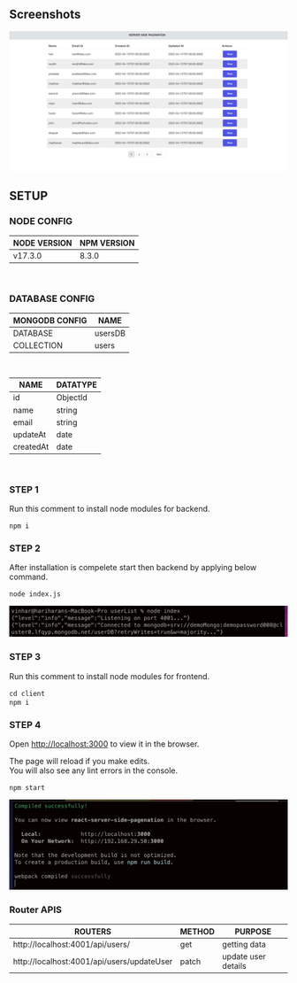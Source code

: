 ## Screenshots

![screenShots](/screenshots/home.png)

## SETUP

### NODE CONFIG

| NODE VERSION | NPM VERSION|
| ------------ | ---------- |
| v17.3.0      | 8.3.0      |

<br />

### DATABASE CONFIG

| MONGODB CONFIG | NAME     |
| ------------ | ---------- |
| DATABASE     | usersDB    |
| COLLECTION   | users      |

<br />

| NAME     | DATATYPE     |
| -------- | ------------ |
| id       | ObjectId     |
| name     | string       |
| email    | string       |
| updateAt | date         |
| createdAt| date         |

 <br />

### STEP 1

Run this comment to install node modules for backend.

```
npm i
```

### STEP 2

After installation is compelete start then backend by applying below command.

```
node index.js
```
![screenShots](/screenshots/backend.png)

### STEP 3

Run this comment to install node modules for frontend.

```
cd client
npm i
```

### STEP 4

Open [http://localhost:3000](http://localhost:3000) to view it in the browser.<br />

The page will reload if you make edits.<br />
You will also see any lint errors in the console.

```
npm start
```

![screenShots](/screenshots/frontend.png)

### Router APIS

| ROUTERS                                       | METHOD | PURPOSE              |
| ----------------------------------------------| ------ | ---------------------|
| http://localhost:4001/api/users/              | get    | getting data         |
| http://localhost:4001/api/users/updateUser    | patch  | update user details  |
